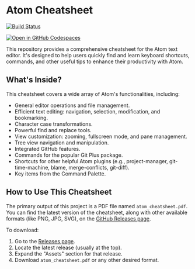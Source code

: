 Atom Cheatsheet
===============

[![Build Status](https://github.com/ruzickap/cheatsheet-atom/workflows/latex-build/badge.svg)](https://github.com/ruzickap/cheatsheet-atom)

[![Open in GitHub Codespaces](https://github.com/codespaces/badge.svg)](https://codespaces.new/ruzickap/cheatsheet-atom)

This repository provides a comprehensive cheatsheet for the Atom text editor.
It's designed to help users quickly find and learn keyboard shortcuts,
commands, and other useful tips to enhance their productivity with Atom.

What's Inside?
--------------

This cheatsheet covers a wide array of Atom's functionalities, including:

* General editor operations and file management.
* Efficient text editing: navigation, selection, modification, and
  bookmarking.
* Character case transformations.
* Powerful find and replace tools.
* View customization: zooming, fullscreen mode, and pane management.
* Tree view navigation and manipulation.
* Integrated GitHub features.
* Commands for the popular Git Plus package.
* Shortcuts for other helpful Atom plugins (e.g., project-manager,
  git-time-machine, blame, merge-conflicts, git-diff).
* Key items from the Command Palette.

How to Use This Cheatsheet
--------------------------

The primary output of this project is a PDF file named `atom_cheatsheet.pdf`.
You can find the latest version of the cheatsheet, along with other available
formats (like PNG, JPG, SVG), on the
[GitHub Releases page](https://github.com/ruzickap/cheatsheet-atom/releases).

To download:
1. Go to the [Releases page](https://github.com/ruzickap/cheatsheet-atom/releases).
2. Locate the latest release (usually at the top).
3. Expand the "Assets" section for that release.
4. Download `atom_cheatsheet.pdf` or any other desired format.
